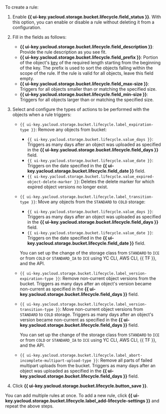 To create a rule:

1. Enable **{{ ui-key.yacloud.storage.bucket.lifecycle.field_status }}**. With this option, you can enable or disable a rule without deleting it from a configuration.
1. Fill in the fields as follows:
   * **{{ ui-key.yacloud.storage.bucket.lifecycle.field_description }}**: Provide the rule description as you see fit.
   * **{{ ui-key.yacloud.storage.bucket.lifecycle.field_prefix }}**: Portion of the object's [key](../concepts/object.md#key) of the required length starting from the beginning of the key. The prefix is used to sort the objects falling within the scope of the rule. If the rule is valid for all objects, leave this field empty.
   * **{{ ui-key.yacloud.storage.bucket.lifecycle.field_max-size }}**: Triggers for all objects smaller than or matching the specified size.
   * **{{ ui-key.yacloud.storage.bucket.lifecycle.field_min-size }}**: Triggers for all objects larger than or matching the specified size.
1. Select and configure the types of actions to be performed with the objects when a rule triggers:
   * `{{ ui-key.yacloud.storage.bucket.lifecycle.label_expiration-type }}`: Remove any objects from bucket:

      * `{{ ui-key.yacloud.storage.bucket.lifecycle.value_days }}`: Triggers as many days after an object was uploaded as specified in the **{{ ui-key.yacloud.storage.bucket.lifecycle.field_days }}** field.
      * `{{ ui-key.yacloud.storage.bucket.lifecycle.value_date }}`: Triggers on the date specified in the **{{ ui-key.yacloud.storage.bucket.lifecycle.field_date }}** field.
      * `{{ ui-key.yacloud.storage.bucket.lifecycle.value_expired-object-delete-marker }}`: Deletes the delete marker for which expired object versions no longer exist.

   * `{{ ui-key.yacloud.storage.bucket.lifecycle.label_transition-type }}`: Move any objects from the `STANDARD` to `COLD` storage:

      * `{{ ui-key.yacloud.storage.bucket.lifecycle.value_days }}`: Triggers as many days after an object was uploaded as specified in the **{{ ui-key.yacloud.storage.bucket.lifecycle.field_days }}** field.
      * `{{ ui-key.yacloud.storage.bucket.lifecycle.value_date }}`: Triggers on the date specified in the **{{ ui-key.yacloud.storage.bucket.lifecycle.field_date }}** field.

      You can set up the change of the storage class from `STANDARD` to `ICE` or from `COLD` or `STANDARD_IA` to `ICE` using YC CLI, AWS CLI, {{ TF }}, and the API.

   * `{{ ui-key.yacloud.storage.bucket.lifecycle.label_version-expiration-type }}`: Remove non-current object versions from the bucket. Triggers as many days after an object's version became non-current as specified in the **{{ ui-key.yacloud.storage.bucket.lifecycle.field_days }}** field.
   * `{{ ui-key.yacloud.storage.bucket.lifecycle.label_version-transition-type }}`: Move non-current object versions from `STANDARD` to `COLD` storage. Triggers as many days after an object's version became non-current as specified in the **{{ ui-key.yacloud.storage.bucket.lifecycle.field_days }}** field.

      You can set up the change of the storage class from `STANDARD` to `ICE` or from `COLD` or `STANDARD_IA` to `ICE` using YC CLI, AWS CLI, {{ TF }}, and the API.

   * `{{ ui-key.yacloud.storage.bucket.lifecycle.label_abort-incomplete-multipart-upload-type }}`: Remove all parts of failed multipart uploads from the bucket. Triggers as many days after an object was uploaded as specified in the **{{ ui-key.yacloud.storage.bucket.lifecycle.field_days }}** field.

1. Click **{{ ui-key.yacloud.storage.bucket.lifecycle.button_save }}**.

You can add multiple rules at once. To add a new rule, click **{{ ui-key.yacloud.storage.bucket.lifecycle.label_add-lifecycle-settings }}** and repeat the above steps.